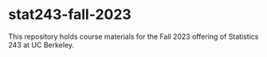 # stat243-fall-2023
This repository holds course materials for the Fall 2023 offering of Statistics 243 at UC Berkeley.
